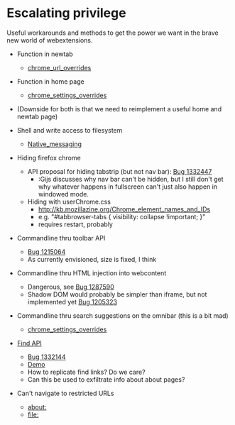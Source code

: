 # Escalating privilege

Useful workarounds and methods to get the power we want in the brave new world of webextensions.

 - Function in newtab
    - [chrome_url_overrides](https://developer.mozilla.org/en-US/Add-ons/WebExtensions/manifest.json/chrome_url_overrides)
 - Function in home page
    - [chrome_settings_overrides](https://developer.mozilla.org/en-US/Add-ons/WebExtensions/manifest.json/chrome_settings_overrides)
 - (Downside for both is that we need to reimplement a useful home and newtab page)

 - Shell and write access to filesystem
    - [Native_messaging](https://developer.mozilla.org/en-US/Add-ons/WebExtensions/Native_messaging)
 - Hiding firefox chrome
    - API proposal for hiding tabstrip (but not nav bar): [Bug 1332447](https://api-dev.bugzilla.mozilla.org/show_bug.cgi?id=1332447)
        - :Gijs discusses why nav bar can't be hidden, but I still don't get why whatever happens in fullscreen can't just also happen in windowed mode.
    - Hiding with userChrome.css
        - http://kb.mozillazine.org/Chrome_element_names_and_IDs
        - e.g. "#tabbrowser-tabs { visibility: collapse !important; }"
        - requires restart, probably

 - Commandline thru toolbar API
    - [Bug 1215064](https://bugzilla.mozilla.org/show_bug.cgi?id=1215064)
    - As currently envisioned, size is fixed, I think
 - Commandline thru HTML injection into webcontent
    - Dangerous, see [Bug 1287590](https://bugzilla.mozilla.org/show_bug.cgi?id=1287590)
    - Shadow DOM would probably be simpler than iframe, but not implemented yet [Bug 1205323](https://bugzilla.mozilla.org/show_bug.cgi?id=1205323)
 - Commandline thru search suggestions on the omnibar (this is a bit mad)
    - [chrome_settings_overrides](https://developer.mozilla.org/en-US/Add-ons/WebExtensions/manifest.json/chrome_settings_overrides)

 - [Find API](https://bug1332144.bmoattachments.org/attachment.cgi?id=8905651)
    - [Bug 1332144](https://bugzilla.mozilla.org/show_bug.cgi?id=1332144)
    - [Demo](https://github.com/Allasso/Find_API_demo_WE_advanced)
    - How to replicate find links? Do we care?
    - Can this be used to exfiltrate info about about pages?

 - Can't navigate to restricted URLs
    - [about:](https://bugzilla.mozilla.org/show_bug.cgi?id=1371793)
    - [file:](https://bugzilla.mozilla.org/show_bug.cgi?id=1266960)
